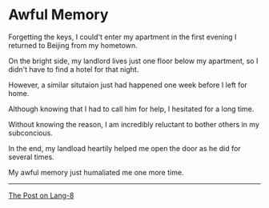 # Awful Memory

Forgetting the keys, I could't enter my apartment in the first evening I returned to Beijing from my hometown.

On the bright side, my landlord lives just one floor below my apartment, so I didn't have to find a hotel for that night.

However, a similar situtaion just had happened one week before I left for home.

Although knowing that I had to call him for help, I hesitated for a long time. 

Without knowing the reason, I am incredibly reluctant to bother others in my subconcious.

In the end, my landload heartily helped me open the door as he did for several times.

My awful memory just humaliated me one more time.

---

[The Post on Lang-8](http://lang-8.com/1358180/journals/229522693233678775513162558799155941072)
